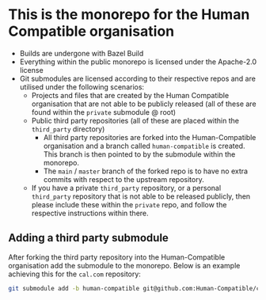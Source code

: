 # This is the monorepo for the Human Compatible organisation

- Builds are undergone with Bazel Build
- Everything within the public monorepo is licensed under the Apache-2.0
  license
- Git submodules are licensed according to their respective repos and are
  utilised under the following scenarios:
  - Projects and files that are created by the Human Compatible organisation
    that are not able to be publicly released (all of these are found within
    the `private` submodule @ root)
  - Public third party repositories (all of these are placed within the
    `third_party` directory)
    - All third party repositories are forked into the Human-Compatible
      organisation and a branch called `human-compatible` is created. This
      branch is then pointed to by the submodule within the monorepo.
    - The `main` / `master` branch of the forked repo is to have no extra
      commits with respect to the upstream repository.
  - If you have a private `third_party` repository, or a personal `third_party`
    repository that is not able to be released publicly, then please include
    these within the `private` repo, and follow the respective instructions
    within there.

## Adding a third party submodule

After forking the third party repository into the Human-Compatible organisation
add the submodule to the monorepo. Below is an example achieving this for the
`cal.com` repository:

```bash
git submodule add -b human-compatible git@github.com:Human-Compatible/cal.com.git third_party/cal.com
```
